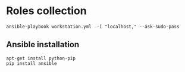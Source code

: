 # Roles collection

	ansible-playbook workstation.yml  -i "localhost," --ask-sudo-pass

## Ansible installation 
 	apt-get install python-pip
 	pip install ansible
